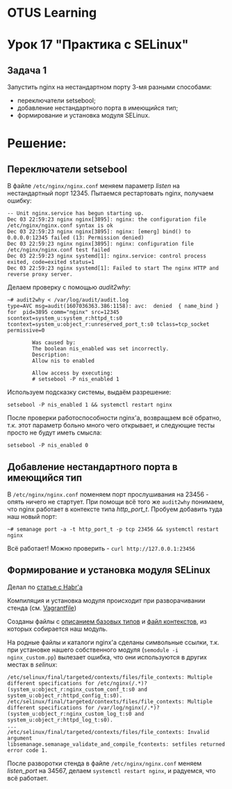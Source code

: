 # OTUS Learning
# Урок 17 "Практика с SELinux"


## Задача 1
Запустить nginx на нестандартном порту 3-мя разными способами:
- переключатели setsebool;
- добавление нестандартного порта в имеющийся тип;
- формирование и установка модуля SELinux.

# Решение:

## Переключатели setsebool

В файле ```/etc/nginx/nginx.conf``` меняем параметр *listen* на нестандартный порт 12345. Пытаемся рестартовать nginx, получаем ошибку:
```
-- Unit nginx.service has begun starting up.
Dec 03 22:59:23 nginx nginx[3895]: nginx: the configuration file /etc/nginx/nginx.conf syntax is ok
Dec 03 22:59:23 nginx nginx[3895]: nginx: [emerg] bind() to 0.0.0.0:12345 failed (13: Permission denied)
Dec 03 22:59:23 nginx nginx[3895]: nginx: configuration file /etc/nginx/nginx.conf test failed
Dec 03 22:59:23 nginx systemd[1]: nginx.service: control process exited, code=exited status=1
Dec 03 22:59:23 nginx systemd[1]: Failed to start The nginx HTTP and reverse proxy server.
```
Делаем проверку с помощью *audit2why*:
```
~# audit2why < /var/log/audit/audit.log
type=AVC msg=audit(1607036363.386:1158): avc:  denied  { name_bind } for  pid=3895 comm="nginx" src=12345 scontext=system_u:system_r:httpd_t:s0 tcontext=system_u:object_r:unreserved_port_t:s0 tclass=tcp_socket permissive=0

        Was caused by:
        The boolean nis_enabled was set incorrectly.
        Description:
        Allow nis to enabled

        Allow access by executing:
        # setsebool -P nis_enabled 1
```
Используем подсказку системы, выдаём разрешение:
```
setsebool -P nis_enabled 1 && systemctl restart nginx
```
После проверки работоспособности nginx'а, возвращаем всё обратно, т.к. этот параметр больно много чего открывает, и следующие тесты просто не будут иметь смысла:
```
setsebool -P nis_enabled 0
```

## Добавление нестандартного порта в имеющийся тип

В ```/etc/nginx/nginx.conf``` поменяем порт прослушивания на 23456 - опять ничего не стартует. При помощи всё того же ```audit2why``` понимаем, что nginx работает в контексте типа *http_port_t*.
Пробуем добавить туда наш новый порт:
```
~# semanage port -a -t http_port_t -p tcp 23456 && systemctl restart nginx
```
Всё работает! Можно проверить - ```curl http://127.0.0.1:23456```

## Формирование и установка модуля SELinux

Делал по [статье с Habr'а](https://habr.com/ru/post/320100/)

Компиляция и установка модуля происходит при разворачивании стенда (см. [Vagrantfile](Vagrantfile))

Созданы файлы с [описанием базовых типов](nginx_custom.te) и [файл контекстов](nginx_custom.fc), из которых собирается наш модуль.

На родные файлы и каталоги nginx'а сделаны символьные ссылки, т.к. при установке нашего собственного модуля (```semodule -i nginx_custom.pp```) вылезает ошибка, что они используются в других местах в *selinux*:
```
/etc/selinux/final/targeted/contexts/files/file_contexts: Multiple different specifications for /etc/nginx(/.*)?  (system_u:object_r:nginx_custom_conf_t:s0 and system_u:object_r:httpd_config_t:s0).
/etc/selinux/final/targeted/contexts/files/file_contexts: Multiple different specifications for /var/log/nginx(/.*)?  (system_u:object_r:nginx_custom_log_t:s0 and system_u:object_r:httpd_log_t:s0).
...
/etc/selinux/final/targeted/contexts/files/file_contexts: Invalid argument
libsemanage.semanage_validate_and_compile_fcontexts: setfiles returned error code 1.
```
После разворотки стенда в файле ```/etc/nginx/nginx.conf``` меняем *listen_port* на 34567, делаем ```systemctl restart nginx```, и радуемся, что всё работает.
